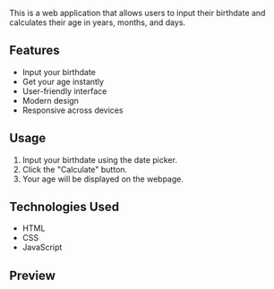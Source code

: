 This is a web application that allows users to input their birthdate and calculates their age in years, months, and days.

## Features
- Input your birthdate
- Get your age instantly
- User-friendly interface
- Modern design
- Responsive across devices

## Usage
1. Input your birthdate using the date picker.
2. Click the "Calculate" button.
3. Your age will be displayed on the webpage.

## Technologies Used
- HTML
- CSS
- JavaScript

## Preview
